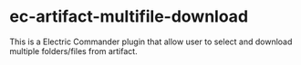 ec-artifact-multifile-download
==============================

This is a Electric Commander plugin that allow user to select and download multiple folders/files from artifact.
